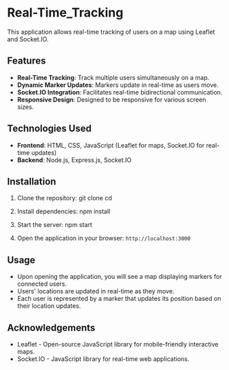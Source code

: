 # Real-Time_Tracking

This application allows real-time tracking of users on a map using Leaflet and Socket.IO.

## Features

- **Real-Time Tracking**: Track multiple users simultaneously on a map.
- **Dynamic Marker Updates**: Markers update in real-time as users move.
- **Socket.IO Integration**: Facilitates real-time bidirectional communication.
- **Responsive Design**: Designed to be responsive for various screen sizes.

## Technologies Used

- **Frontend**: HTML, CSS, JavaScript (Leaflet for maps, Socket.IO for real-time updates)
- **Backend**: Node.js, Express.js, Socket.IO

## Installation

1. Clone the repository:
  git clone <repository-url>
  cd <repository-directory>

2. Install dependencies:
  npm install

3. Start the server:
  npm start

4. Open the application in your browser: `http://localhost:3000`

## Usage

- Upon opening the application, you will see a map displaying markers for connected users.
- Users' locations are updated in real-time as they move.
- Each user is represented by a marker that updates its position based on their location updates.


## Acknowledgements

- Leaflet - Open-source JavaScript library for mobile-friendly interactive maps.
- Socket.IO - JavaScript library for real-time web applications.
